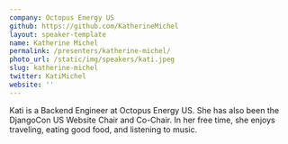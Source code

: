 ```yaml
---
company: Octopus Energy US
github: https://github.com/KatherineMichel
layout: speaker-template
name: Katherine Michel
permalink: /presenters/katherine-michel/
photo_url: /static/img/speakers/kati.jpeg
slug: katherine-michel
twitter: KatiMichel
website: '' 
---
```

  
Kati is a Backend Engineer at Octopus Energy US. She has also been the DjangoCon US Website Chair and Co-Chair. In her free time, she enjoys traveling,       eating good food, and listening to music.
